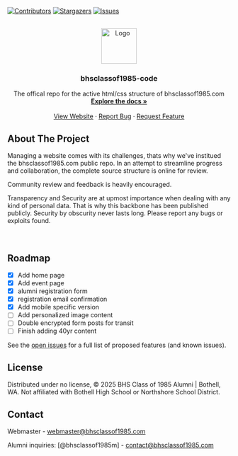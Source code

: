 <a name="readme-top"></a>

[![Contributors][contributors-shield]][contributors-url]
[![Stargazers][stars-shield]][stars-url]
[![Issues][issues-shield]][issues-url]

<br />
<div align="center">
 <a href="https://github.com/silencelen/bhsclassof1985-code">
    <img src="images/iconbig.ico" alt="Logo" width="80" height="80">
  </a>

  <h3 align="center">bhsclassof1985-code</h3>

  <p align="center">
    The offical repo for the active html/css structure of bhsclassof1985.com
    <br />
    <a href="https://github.com/silencelen/bhsclassof1985-code"><strong>Explore the docs »</strong></a>
    <br />
    <br />
    <a href="https://bhsclassof1985.com">View Website</a>
    ·
    <a href="https://github.com/silencelen/bhsclassof1985-code/issues">Report Bug</a>
    ·
    <a href="https://github.com/silencelen/bhsclassof1985-code/issues">Request Feature</a>
  </p>
</div>

## About The Project

Managing a website comes with its challenges, thats why we've institued the bhsclassof1985.com public repo. In an attempt to streamline progress and collaboration, the complete source structure is online for review.

Community review and feedback is heavily encouraged.

Transparency and Security are at upmost importance when dealing with any kind of personal data. That is why this backbone has been published publicly. Security by obscurity never lasts long. Please report any bugs or exploits found.
<br/>
<br/><br/>

## Roadmap

- [x] Add home page
- [x] Add event page
- [x] alumni registration form
- [x] registration email confirmation
- [x] Add mobile specific version
- [ ] Add personalized image content
- [ ] Double encrypted form posts for transit
- [ ] Finish adding 40yr content

See the [open issues](https://github.com/silencelen/bhsclassof1985-code/issues) for a full list of proposed features (and known issues).

## License

Distributed under no license, © 2025 BHS Class of 1985 Alumni | Bothell, WA. Not affiliated with Bothell High School or Northshore School District.

## Contact

Webmaster - webmaster@bhsclassof1985.com

Alumni inquiries: [@bhsclassof1985m] - contact@bhsclassof1985.com

[contributors-shield]: https://img.shields.io/github/contributors/silencelen/bhsclassof1985-code.svg?style=for-the-badge
[contributors-url]: https://github.com/silencelen/bhsclassof1985-code/graphs/contributors
[forks-shield]: https://img.shields.io/github/forks/silencelen/bhsclassof1985-code.svg?style=for-the-badge
[forks-url]: https://github.com/silencelen/bhsclassof1985-code/network/members
[stars-shield]: https://img.shields.io/github/stars/silencelen/bhsclassof1985-code.svg?style=for-the-badge
[stars-url]: https://github.com/silencelen/bhsclassof1985-code/stargazers
[issues-shield]: https://img.shields.io/github/issues/silencelen/bhsclassof1985-code.svg?style=for-the-badge
[issues-url]: https://github.com/silencelen/bhsclassof1985-code/issues
[license-shield]: https://img.shields.io/github/license/silencelen/bhsclassof1985-code.svg?style=for-the-badge
[license-url]: https://github.com/silencelen/bhsclassof1985-code/blob/main/LICENSE.txt
[linkedin-shield]: https://img.shields.io/badge/-LinkedIn-black.svg?style=for-the-badge&logo=linkedin&colorB=555
[linkedin-url]: https://linkedin.com/in/othneildrew
[product-screenshot]: images/screenshot.png
[Next.js]: https://img.shields.io/badge/next.js-000000?style=for-the-badge&logo=nextdotjs&logoColor=white
[Next-url]: https://nextjs.org/
[React.js]: https://img.shields.io/badge/React-20232A?style=for-the-badge&logo=react&logoColor=61DAFB
[React-url]: https://reactjs.org/
[Vue.js]: https://img.shields.io/badge/Vue.js-35495E?style=for-the-badge&logo=vuedotjs&logoColor=4FC08D
[Vue-url]: https://vuejs.org/
[Angular.io]: https://img.shields.io/badge/Angular-DD0031?style=for-the-badge&logo=angular&logoColor=white
[Angular-url]: https://angular.io/
[Svelte.dev]: https://img.shields.io/badge/Svelte-4A4A55?style=for-the-badge&logo=svelte&logoColor=FF3E00
[Svelte-url]: https://svelte.dev/
[Laravel.com]: https://img.shields.io/badge/Laravel-FF2D20?style=for-the-badge&logo=laravel&logoColor=white
[Laravel-url]: https://laravel.com
[Bootstrap.com]: https://img.shields.io/badge/Bootstrap-563D7C?style=for-the-badge&logo=bootstrap&logoColor=white
[Bootstrap-url]: https://getbootstrap.com
[JQuery.com]: https://img.shields.io/badge/jQuery-0769AD?style=for-the-badge&logo=jquery&logoColor=white
[JQuery-url]: https://jquery.com
